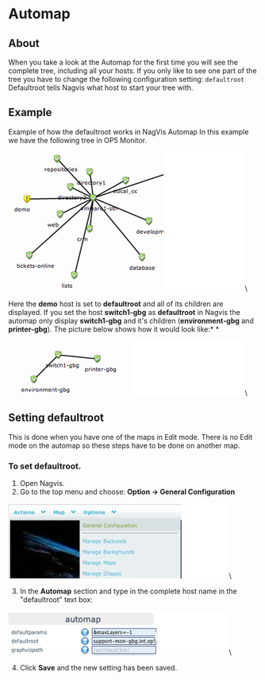 # Automap

## About

When you take a look at the Automap for the first time you will see the complete tree, including all your hosts. If you only like to see one part of the tree you have to change the following configuration setting:
`defaultroot`
Defaultroot tells Nagvis what host to start your tree with.

## Example

Example of how the defaultroot works in NagVis Automap
 In this example we have the following tree in OP5 Monitor.

![](images/16482342/16678964.png) \


 Here the **demo** host is set to **defaultroot** and all of its children are displayed.
 If you set the host **switch1-gbg** as **defaultroot** in Nagvis the automap only display **switch1-gbg** and it's children (**environment-gbg** and **printer-gbg**). The picture below shows how it would look like:*
* 

![](images/16482342/16678970.png) \


## Setting defaultroot

This is done when you have one of the maps in Edit mode. There is no Edit mode on the automap so these steps have to be done on another map.

### To set defaultroot.

1. Open Nagvis.
2. Go to the top menu and choose: **Option -\> General Configuration**

![](images/16482342/16678969.png) \


3. In the **Automap** section and type in the complete host name in the "defaultroot" text box:

![](images/16482342/16678967.png) \


4. Click **Save** and the new setting has been saved.
